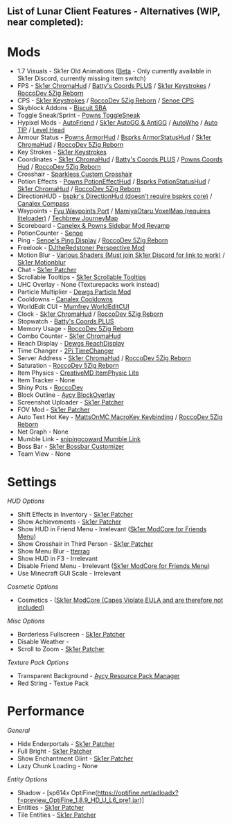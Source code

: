## List of Lunar Client Features - Alternatives (WIP, near completed):

# Mods
- 1.7 Visuals - Sk1er Old Animations ([Beta](https://sk1er.club/beta) - Only currently available in Sk1er Discord, currently missing item switch)
- FPS - [Sk1er ChromaHud](https://sk1er.club/mods/ChromaHUD) / [Batty's Coords PLUS](https://www.curseforge.com/minecraft/mc-mods/batty-ui/files/2272073) / [Sk1er Keystrokes](https://sk1er.club/mods/keystrokesmod) / [RoccoDev 5Zig Reborn](https://5zigreborn.eu/)
- CPS - [Sk1er Keystrokes](https://sk1er.club/mods/keystrokesmod) / [RoccoDev 5Zig Reborn](https://5zigreborn.eu/) / [Senoe CPS](https://ofpyt.weebly.com/189-chroma-cpsmod-20-release.html)
- Skyblock Addons - [Biscuit SBA](https://biscuit.codes/mods/skyblockaddons/downloadversion/?v=latest)
- Toggle Sneak/Sprint - [Powns ToggleSneak](https://download.powns.dev/togglesneak189)
- Hypixel Mods - [AutoFriend](https://2pi.pw/mods/autofriend) / [Sk1er AutoGG & AntiGG](https://sk1er.club/mods/autogg) / [AutoWho](https://2pi.pw/mods/autowho) / [Auto TIP](https://autotip.pro/download) / [Level Head](https://www.sk1er.club/mods/level_head)
- Armour Status - [Powns ArmorHud](https://download.powns.dev/armorhud189) / [Bsprks ArmorStatusHud](https://hypixel.net/threads/bspkrs-mods-for-1-8-9-forge.1207968/) / [Sk1er ChromaHud](https://sk1er.club/mods/ChromaHUD) / [RoccoDev 5Zig Reborn](https://5zigreborn.eu/)
- Key Strokes - [Sk1er Keystrokes](https://sk1er.club/mods/keystrokesmod)
- Coordinates - [Sk1er ChromaHud](https://sk1er.club/mods/ChromaHUD) / [Batty's Coords PLUS](https://www.curseforge.com/minecraft/mc-mods/batty-ui/files/2272073) / [Powns Coords Hud](https://download.powns.dev/coordsmod189) / [RoccoDev 5Zig Reborn](https://5zigreborn.eu/)
- Crosshair - [Sparkless Custom Crosshair](https://www.curseforge.com/minecraft/mc-mods/custom-crosshair-mod/files/2304056)
- Potion Effects - [Powns PotionEffectHud](http://www.mediafire.com/file/pas0pju90s98r6o/%255B1.8.9%255D_Powns%2527_PotionEffect_HUD_-_1.0.jar/file) / [Bsprks PotionStatusHud](https://hypixel.net/threads/bspkrs-mods-for-1-8-9-forge.1207968/) / [Sk1er ChromaHud](https://sk1er.club/mods/ChromaHUD) / [RoccoDev 5Zig Reborn](https://5zigreborn.eu/)
- DirectionHUD - [bspkr's DirectionHud (doesn't require bspkrs core)](https://github.com/ReflxctionDev/bspkrsCore/releases/tag/1.24) / [Canalex Compass](https://www.youtube.com/watch?v=Anwxqk2EAlE)
- Waypoints - [Fyu Waypoints Port](https://www.mediafire.com/file/9hwtfdc2n69th0t/Fyu_Waypoints_PORT.jar/file) / [MamiyaOtaru VoxelMap (requires liteloader)](https://www.curseforge.com/minecraft/mc-mods/voxelmap/files/2460202) / [Techbrew JourneyMap](https://www.curseforge.com/minecraft/mc-mods/journeymap/files/2311867)
- Scoreboard - [Canelex & Powns Sidebar Mod Revamp](https://www.youtube.com/watch?v=cn9VvT43yRs)
- PotionCounter - [Senoe](https://www.youtube.com/watch?v=7iYeYK2CGDo)
- Ping - [Senoe's Ping Display](https://www.youtube.com/watch?v=NAsefZXZbHQ) / [RoccoDev 5Zig Reborn](https://5zigreborn.eu/)
- Freelook - [DJtheRedstoner Perspective Mod](https://github.com/DJtheRedstoner/PerspectiveModv4/releases/)
- Motion Blur - [Various Shaders (Must join Sk1er Discord for link to work)](https://canary.discordapp.com/channels/411619823445999637/411620521382510592/702326988228263936) / [Sk1er Motionblur](https://sk1er.club/mods/motionblurmod)
- Chat - [Sk1er Patcher](https://sk1er.club/mods/patcher)
- Scrollable Tooltips - [Sk1er Scrollable Tooltips](https://www.sk1er.club/mods/text_overflow_scroll)
- UHC Overlay - None (Texturepacks work instead)
- Particle Multiplier - [Dewgs Particle Mod](https://www.youtube.com/watch?v=Um67Ca7gfn4&t=1s)
- Cooldowns - [Canalex Cooldowns](https://www.youtube.com/watch?v=if1t-gO2yfc)
- WorldEdit CUI - [Mumfrey WorldEditCUI](https://www.curseforge.com/minecraft/mc-mods/worldeditcui/files/2352911)
- Clock - [Sk1er ChromaHud](https://sk1er.club/mods/ChromaHUD) / [RoccoDev 5Zig Reborn](https://5zigreborn.eu/)
- Stopwatch - [Batty's Coords PLUS](https://www.curseforge.com/minecraft/mc-mods/batty-ui/files/2272073)
- Memory Usage - [RoccoDev 5Zig Reborn](https://5zigreborn.eu/)
- Combo Counter - [Sk1er ChromaHud](https://sk1er.club/mods/ChromaHUD)
- Reach Display - [Dewgs ReachDisplay](https://www.youtube.com/watch?v=myQKoGnCjxY)
- Time Changer - [2Pi TimeChanger](https://2pi.pw/mods/timechanger)
- Server Address - [Sk1er ChromaHud](https://sk1er.club/mods/ChromaHUD) / [RoccoDev 5Zig Reborn](https://5zigreborn.eu/)
- Saturation - [RoccoDev 5Zig Reborn](https://5zigreborn.eu/)
- Item Physics - [CreativeMD ItemPhysic Lite](https://www.curseforge.com/minecraft/mc-mods/itemphysic-lite/files/2439695)
- Item Tracker - None
- Shiny Pots - [RoccoDev](https://github.com/RoccoDev/ShinyPots-1.8/releases/tag/1.5)
- Block Outline - [Aycy BlockOverlay](https://www.youtube.com/watch?v=_ELFA5jtNQM)
- Screenshot Uploader - [Sk1er Patcher](https://sk1er.club/mods/patcher)
- FOV Mod - [Sk1er Patcher](https://sk1er.club/mods/patcher)
- Auto Text Hot Key - [MattsOnMC MacroKey Keybinding](https://www.curseforge.com/minecraft/mc-mods/macrokey-keybinding/files/2659839) / [RoccoDev 5Zig Reborn](https://5zigreborn.eu/)
- Net Graph - None
- Mumble Link - [snipingcoward Mumble Link](https://www.curseforge.com/minecraft/mc-mods/mumblelink/files/2327154)
- Boss Bar - [Sk1er Bossbar Customizer](https://sk1er.club/mods/bossbar_customizer)
- Team View - None

# Settings
_HUD Options_
- Shift Effects in Inventory - [Sk1er Patcher](https://sk1er.club/mods/patcher)
- Show Achievements - [Sk1er Patcher](https://sk1er.club/mods/patcher)
- Show HUD in Friend Menu - Irrelevant ([Sk1er ModCore for Friends Menu](https://sk1er.club/modcore))
- Show Crosshair in Third Person - [Sk1er Patcher](https://sk1er.club/mods/patcher)
- Show Menu Blur - [tterrag](https://www.curseforge.com/minecraft/mc-mods/blur/files/2665186)
- Show HUD in F3 - Irrelevant 
- Disable Friend Menu - Irrelevant ([Sk1er ModCore for Friends Menu](https://sk1er.club/modcore))
- Use Minecraft GUI Scale - Irrelevant

_Cosmetic Options_
- Cosmetics - ([Sk1er ModCore (Capes Violate EULA and are therefore not included)](https://sk1er.club/modcore)

_Misc Options_
- Borderless Fullscreen - [Sk1er Patcher](https://sk1er.club/mods/patcher)
- Disable Weather - 
- Scroll to Zoom - [Sk1er Patcher](https://sk1er.club/mods/patcher)

_Texture Pack Options_
- Transparent Background - [Aycy Resource Pack Manager](https://www.youtube.com/watch?v=OQZFWrrEcYM)
- Red String - Textue Pack

# Performance
_General_
- Hide Enderportals - [Sk1er Patcher](https://sk1er.club/mods/patcher)
- Full Bright - [Sk1er Patcher](https://sk1er.club/mods/patcher)
- Show Enchantment Glint - [Sk1er Patcher](https://sk1er.club/mods/patcher)
- Lazy Chunk Loading - None

_Entity Options_
- Shadow - [sp614x OptiFine(https://optifine.net/adloadx?f=preview_OptiFine_1.8.9_HD_U_L6_pre1.jar)]
- Entities - [Sk1er Patcher](https://sk1er.club/mods/patcher)
- Tile Entities - [Sk1er Patcher](https://sk1er.club/mods/patcher)
